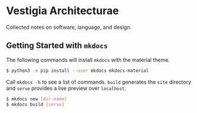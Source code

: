 # Vestigia Architecturae    
Collected notes on software, language, and design.

## Getting Started with `mkdocs`
The following commands will install `mkdocs` with the material theme.

```bash
$ python3 -m pip install --user mkdocs mkdocs-material
```

Call `mkdocs -h` to see a list of commands. `build` generates the `site`
directory and `serve` provides a live preview over `localhost`.

```bash
$ mkdocs new [dir-name]
$ mkdocs build [serve]
```
